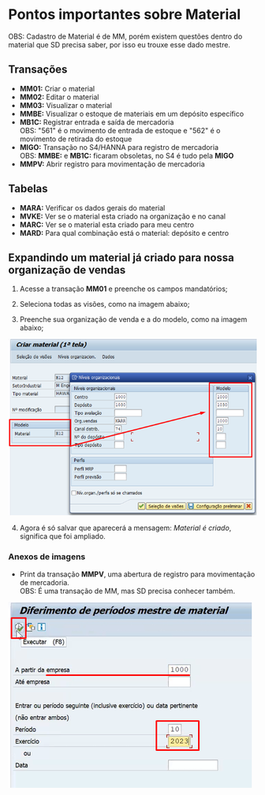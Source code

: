 # Pontos importantes sobre Material

OBS: Cadastro de Material é de MM, porém existem questões dentro do material que SD precisa saber, por isso eu trouxe esse dado mestre.


## Transações

- **MM01:** Criar o material
- **MM02:** Editar o material 
- **MM03:** Visualizar o material
- **MMBE:** Visualizar o estoque de materiais em um depósito específico
- **MB1C:** Registrar entrada e saída de mercadoria    
OBS: "561" é o movimento de entrada de estoque e "562" é o movimento de retirada do estoque
- **MIGO:** Transação no S4/HANNA para registro de mercadoria   
OBS: **MMBE:** e **MB1C:** ficaram obsoletas, no S4 é tudo pela **MIGO**
- **MMPV:** Abrir registro para movimentação de mercadoria


## Tabelas

- **MARA:** Verificar os dados gerais do material
- **MVKE:** Ver se o material esta criado na organização e no canal
- **MARC:** Ver se o material esta criado para meu centro 
- **MARD:** Para qual combinação está o material: depósito e centro


## Expandindo um material já criado para nossa organização de vendas

1. Acesse a transação **MM01** e preenche os campos mandatórios;   

2. Seleciona todas as visões, como na imagem abaixo;     

3. Preenche sua organização de venda e a do modelo, como na imagem abaixo;   

![modelo](image-4.png)   

4. Agora é só salvar que aparecerá a mensagem: *Material é criado*, significa que foi ampliado.


### Anexos de imagens


- Print da transação **MMPV**, uma abertura de registro para movimentação de mercadoria.   
OBS: É uma transação de MM, mas SD precisa conhecer também.   

![abertura de registro](image-7.png)